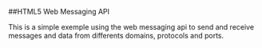 ##HTML5 Web Messaging API

This is a simple exemple using the web messaging api to send and receive messages and data from differents domains, protocols and ports.